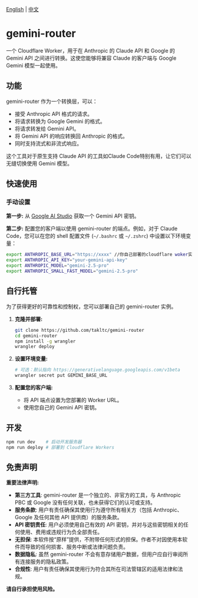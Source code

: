 [English](./README.md) | [中文](./README.zh-CN.md)

# gemini-router

一个 Cloudflare Worker，用于在 Anthropic 的 Claude API 和 Google 的 Gemini API 之间进行转换。这使您能够将兼容 Claude 的客户端与 Google Gemini 模型一起使用。

## 功能

gemini-router 作为一个转换层，可以：
- 接受 Anthropic API 格式的请求。
- 将请求转换为 Google Gemini 的格式。
- 将请求转发给 Gemini API。
- 将 Gemini API 的响应转换回 Anthropic 的格式。
- 同时支持流式和非流式响应。

这个工具对于原生支持 Claude API 的工具如Claude Code特别有用，让它们可以无缝切换使用 Gemini 模型。

## 快速使用

### 手动设置

**第一步:** 从 [Google AI Studio](https://aistudio.google.com/app/apikey) 获取一个 Gemini API 密钥。

**第二步:** 配置您的客户端以使用 gemini-router 的端点。例如，对于 Claude Code，您可以在您的 shell 配置文件 (`~/.bashrc` 或 `~/.zshrc`) 中设置以下环境变量：

```bash
export ANTHROPIC_BASE_URL="https://xxxx" //你自己部署的cloudflare woker实例地址
export ANTHROPIC_API_KEY="your-gemini-api-key"
export ANTHROPIC_MODEL="gemini-2.5-pro"
export ANTHROPIC_SMALL_FAST_MODEL="gemini-2.5-pro"
```

## 自行托管

为了获得更好的可靠性和控制权，您可以部署自己的 gemini-router 实例。

1. **克隆并部署:**
   ```bash
   git clone https://github.com/takltc/gemini-router
   cd gemini-router
   npm install -g wrangler
   wrangler deploy
   ```

2. **设置环境变量:**
   
   ```bash
   # 可选：默认指向 https://generativelanguage.googleapis.com/v1beta
   wrangler secret put GEMINI_BASE_URL
   ```
   
3. **配置您的客户端:**
   - 将 API 端点设置为您部署的 Worker URL。
   - 使用您自己的 Gemini API 密钥。

## 开发

```bash
npm run dev    # 启动开发服务器
npm run deploy # 部署到 Cloudflare Workers
```

## 免责声明

**重要法律声明:**

- **第三方工具**: gemini-router 是一个独立的、非官方的工具，与 Anthropic PBC 或 Google 没有任何关联，也未获得它们的认可或支持。
- **服务条款**: 用户有责任确保其使用行为遵守所有相关方（包括 Anthropic、Google 及任何其他 API 提供商）的服务条款。
- **API 密钥责任**: 用户必须使用自己有效的 API 密钥，并对与这些密钥相关的任何使用、费用或违规行为负全部责任。
- **无担保**: 本软件按“原样”提供，不附带任何形式的担保。作者不对因使用本软件而导致的任何损害、服务中断或法律问题负责。
- **数据隐私**: 虽然 gemini-router 不会有意存储用户数据，但用户应自行审阅所有连接服务的隐私政策。
- **合规性**: 用户有责任确保其使用行为符合其所在司法管辖区的适用法律和法规。

**请自行承担使用风险。**
